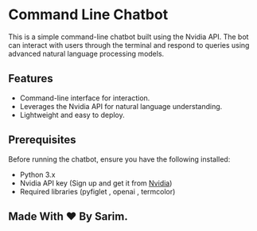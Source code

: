# Command Line Chatbot

This is a simple command-line chatbot built using the Nvidia API. The bot can interact with users through the terminal and respond to queries using advanced natural language processing models.

## Features

- Command-line interface for interaction.
- Leverages the Nvidia API for natural language understanding.
- Lightweight and easy to deploy.

## Prerequisites

Before running the chatbot, ensure you have the following installed:

- Python 3.x
- Nvidia API key (Sign up and get it from [Nvidia](https://developer.nvidia.com))
- Required libraries (pyfiglet , openai , termcolor)  

## Made With ❤️ By Sarim.
